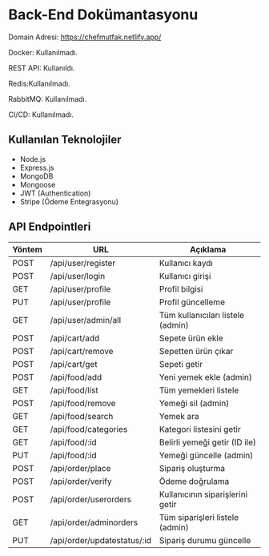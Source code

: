 # Back-End Dokümantasyonu

Domain Adresi: https://chefmutfak.netlify.app/

Docker: Kullanılmadı.

REST API: Kullanıldı.

Redis:Kullanılmadı.

RabbitMQ: Kullanılmadı.

CI/CD: Kullanılmadı.

## Kullanılan Teknolojiler
- Node.js
- Express.js
- MongoDB
- Mongoose
- JWT (Authentication)
- Stripe (Ödeme Entegrasyonu)

## API Endpointleri

| Yöntem | URL                         | Açıklama                          |
|--------|------------------------------|----------------------------------|
| POST   | /api/user/register           | Kullanıcı kaydı                  |
| POST   | /api/user/login              | Kullanıcı girişi                 |
| GET    | /api/user/profile            | Profil bilgisi                   |
| PUT    | /api/user/profile            | Profil güncelleme                |
| GET    | /api/user/admin/all          | Tüm kullanıcıları listele (admin)|
| POST   | /api/cart/add                | Sepete ürün ekle                 |
| POST   | /api/cart/remove             | Sepetten ürün çıkar              |
| POST   | /api/cart/get                | Sepeti getir                     |
| POST   | /api/food/add                | Yeni yemek ekle (admin)          |
| GET    | /api/food/list               | Tüm yemekleri listele            |
| POST   | /api/food/remove             | Yemeği sil (admin)               |
| GET    | /api/food/search             | Yemek ara                        |
| GET    | /api/food/categories         | Kategori listesini getir         |
| GET    | /api/food/:id                | Belirli yemeği getir (ID ile)    |
| PUT    | /api/food/:id                | Yemeği güncelle (admin)          |
| POST   | /api/order/place             | Sipariş oluşturma                |
| POST   | /api/order/verify            | Ödeme doğrulama                  |
| POST   | /api/order/userorders        | Kullanıcının siparişlerini getir|
| GET    | /api/order/adminorders       | Tüm siparişleri listele (admin) |
| PUT    | /api/order/updatestatus/:id  | Sipariş durumu güncelle          |
